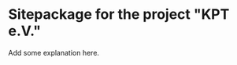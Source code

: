 Sitepackage for the project "KPT e.V."
==============================================================

Add some explanation here.
